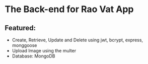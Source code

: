 # The Back-end for Rao Vat App

## Featured:
- Create, Retrieve, Update and Delete using jwt, bcrypt, express, monggoose
- Upload Image using the multer
- Database: MongoDB

